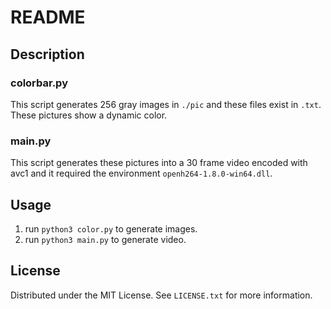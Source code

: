# README

## Description

### colorbar.py

This script generates 256 gray images in `./pic` and these files exist in `.txt`. These pictures show a dynamic color.

### main.py

This script generates these pictures into a 30 frame video encoded with avc1 and it required the environment `openh264-1.8.0-win64.dll`.

## Usage

1. run `python3 color.py` to generate images.
2. run `python3 main.py` to generate video.

## License

Distributed under the MIT License. See `LICENSE.txt` for more information.

